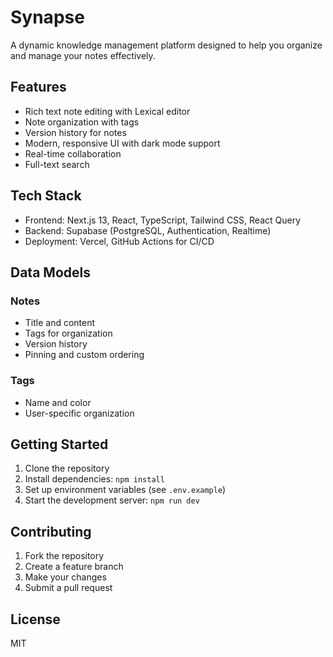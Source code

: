 # Synapse

A dynamic knowledge management platform designed to help you organize and manage your notes effectively.

## Features

- Rich text note editing with Lexical editor
- Note organization with tags
- Version history for notes
- Modern, responsive UI with dark mode support
- Real-time collaboration
- Full-text search

## Tech Stack

- Frontend: Next.js 13, React, TypeScript, Tailwind CSS, React Query
- Backend: Supabase (PostgreSQL, Authentication, Realtime)
- Deployment: Vercel, GitHub Actions for CI/CD

## Data Models

### Notes

- Title and content
- Tags for organization
- Version history
- Pinning and custom ordering

### Tags

- Name and color
- User-specific organization

## Getting Started

1. Clone the repository
2. Install dependencies: `npm install`
3. Set up environment variables (see `.env.example`)
4. Start the development server: `npm run dev`

## Contributing

1. Fork the repository
2. Create a feature branch
3. Make your changes
4. Submit a pull request

## License

MIT
